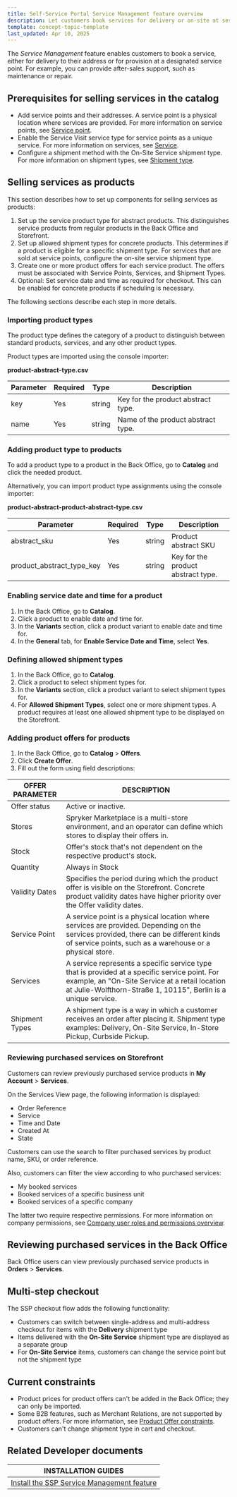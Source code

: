 ```yaml
---
title: Self-Service Portal Service Management feature overview
description: Let customers book services for delivery or on-site at service points, with configurable products, shipment types, and review options in Storefront and Back Office.
template: concept-topic-template
last_updated: Apr 10, 2025
---
```



The *Service Management* feature enables customers to book a service, either for delivery to their address or for provision at a designated service point. For example, you can provide after-sales support, such as maintenance or repair.


## Prerequisites for selling services in the catalog

- Add service points and their addresses. A service point is a physical location where services are provided. For more information on service points, see [Service point](/docs/pbc/all/service-point-management/202410.0/unified-commerce/service-points-feature-overview.html#service-point).
- Enable the Service Visit service type for service points as a unique service. For more information on services, see [Service](/docs/pbc/all/service-point-management/202410.0/unified-commerce/service-points-feature-overview.html#service).
- Configure a shipment method with the On-Site Service shipment type. For more information on shipment types, see [Shipment type](/docs/pbc/all/carrier-management/202410.0/base-shop/shipment-feature-overview.html#shipment-type).

## Selling services as products

This section describes how to set up components for selling services as products:

1. Set up the service product type for abstract products. This distinguishes service products from regular products in the Back Office and Storefront.
2. Set up allowed shipment types for concrete products. This determines if a product is eligible for a specific shipment type. For services that are sold at service points, configure the on-site service shipment type.
3. Create one or more product offers for each service product. The offers must be associated with Service Points, Services, and Shipment Types.
4. Optional: Set service date and time as required for checkout. This can be enabled for concrete products if scheduling is necessary.

The following sections describe each step in more details.

### Importing product types

The product type defines the category of a product to distinguish between standard products, services, and any other product types.

Product types are imported using the console importer:  

**product-abstract-type.csv**

| Parameter | Required | Type   | Description                         |
|-----------|----------|--------|-------------------------------------|
| key       | Yes      | string | Key for the product abstract type.  |
| name      | Yes      | string | Name of the product abstract type.  |



### Adding product type to products

To add a product type to a product in the Back Office, go to **Catalog** and click the needed product.

Alternatively, you can import product type assignments using the console importer:

**product-abstract-product-abstract-type.csv**

| Parameter                 | Required | Type   | Description                     |
|--------------------------|----------|--------|---------------------------------|
| abstract_sku             | Yes      | string | Product abstract SKU            |
| product_abstract_type_key| Yes      | string | Key for the product abstract type. |




### Enabling service date and time for a product

1. In the Back Office, go to **Catalog**.
2. Click a product to enable date and time for.
3. In the **Variants** section, click a product variant to enable date and time for.
4. In the **General** tab, for **Enable Service Date and Time**, select **Yes**.

<!-- Alternatively, this can be imported using the standard console importer. See *Import file details: product-tbd.csv*. -->


### Defining allowed shipment types

1. In the Back Office, go to **Catalog**.
2. Click a product to select shipment types for.
3. In the **Variants** section, click a product variant to select shipment types for.
5. For **Allowed Shipment Types**, select one or more shipment types.
  A product requires at least one allowed shipment type to be displayed on the Storefront.

<!-- Alternatively, shipment types can be imported using the standard console importer. See *Import file details: product-type.csv*. -->


### Adding product offers for products

1. In the Back Office, go to **Catalog** > **Offers**.
2. Click **Create Offer**.
3. Fill out the form using field descriptions:

| OFFER PARAMETER     | DESCRIPTION |
|---------------------|-------------|
| Offer status        | Active or inactive. |
| Stores              | Spryker Marketplace is a multi-store environment, and an operator can define which stores to display their offers in. |
| Stock               | Offer's stock that's not dependent on the respective product's stock. |
| Quantity | Always in Stock |
| Validity Dates      | Specifies the period during which the product offer is visible on the Storefront. Concrete product validity dates have higher priority over the Offer validity dates. |
| Service Point       | A service point is a physical location where services are provided. Depending on the services provided, there can be different kinds of service points, such as a warehouse or a physical store. |
| Services            | A service represents a specific service type that is provided at a specific service point. For example, an "On-Site Service at a retail location at Julie-Wolfthorn-Straße 1, 10115", Berlin is a unique service. |
| Shipment Types      | A shipment type is a way in which a customer receives an order after placing it. Shipment type examples: Delivery, On-Site Service, In-Store Pickup, Curbside Pickup. |



### Reviewing purchased services on Storefront

Customers can review previously purchased service products in **My Account** > **Services**.

On the Services View page, the following information is displayed:
- Order Reference
- Service
- Time and Date
- Created At
- State


Customers can use the search to filter purchased services by product name, SKU, or order reference.

Also, customers can filter the view according to who purchased services:
- My booked services
- Booked services of a specific business unit
- Booked services of a specific company

The latter two require respective permissions. For more information on company permissions, see [Company user roles and permissions overview](/docs/pbc/all/customer-relationship-management/202410.0/base-shop/company-account-feature-overview/company-user-roles-and-permissions-overview.html).


## Reviewing purchased services in the Back Office

Back Office users can view previously purchased service products in **Orders** > **Services**.


## Multi-step checkout

The SSP checkout flow adds the following functionality:

- Customers can switch between single-address and multi-address checkout for items with the **Delivery** shipment type
- Items delivered with the **On-Site Service** shipment type are displayed as a separate group
- For **On-Site Service** items, customers can change the service point but not the shipment type

## Current constraints

- Product prices for product offers can't be added in the Back Office; they can only be imported.
- Some B2B features, such as Merchant Relations, are not supported by product offers. For more information, see [Product Offer constraints](/docs/pbc/all/offer-management/202410.0/marketplace/marketplace-product-offer-feature-overview.html#current-constraints).
- Customers can't change shipment type in cart and checkout.



## Related Developer documents

| INSTALLATION GUIDES |
| - |
| [Install the SSP Service Management feature](/docs/pbc/all/self-service-portal/latest/install/install-the-ssp-service-management-feature.html) |
